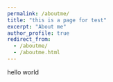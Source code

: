 ```yaml
---
permalink: /aboutme/
title: "this is a page for test"
excerpt: "About me"
author_profile: true
redirect_from: 
  - /aboutme/
  - /aboutme.html
---
```


hello world
